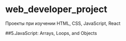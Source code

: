 # web_developer_project
Проекты при изучении HTML, CSS, JavaScript, React

##5.JavaScript: Arrays, Loops, and Objects
